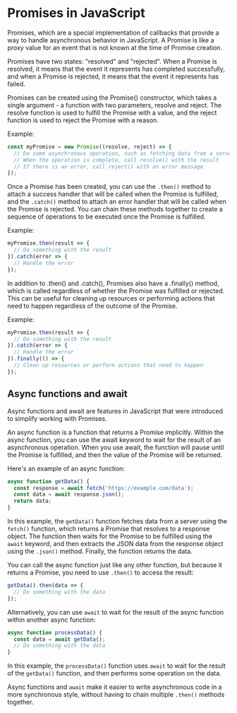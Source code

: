 # Promises in JavaScript

Promises, which are a special implementation of callbacks that provide a way to handle asynchronous behavior in JavaScript. A Promise is like a proxy value for an event that is not known at the time of Promise creation.

Promises have two states: "resolved" and "rejected". When a Promise is resolved, it means that the event it represents has completed successfully, and when a Promise is rejected, it means that the event it represents has failed.

Promises can be created using the Promise() constructor, which takes a single argument - a function with two parameters, resolve and reject. The resolve function is used to fulfill the Promise with a value, and the reject function is used to reject the Promise with a reason.

Example:

```javascript
const myPromise = new Promise((resolve, reject) => {
  // Do some asynchronous operation, such as fetching data from a server
  // When the operation is complete, call resolve() with the result
  // If there is an error, call reject() with an error message
});
```
Once a Promise has been created, you can use the `.then()` method to attach a success handler that will be called when the Promise is fulfilled, and the `.catch()` method to attach an error handler that will be called when the Promise is rejected. You can chain these methods together to create a sequence of operations to be executed once the Promise is fulfilled.

Example:

```javascript
myPromise.then(result => {
  // Do something with the result
}).catch(error => {
  // Handle the error
});
```
In addition to .then() and .catch(), Promises also have a .finally() method, which is called regardless of whether the Promise was fulfilled or rejected. This can be useful for cleaning up resources or performing actions that need to happen regardless of the outcome of the Promise.

Example:

```javascript
myPromise.then(result => {
  // Do something with the result
}).catch(error => {
  // Handle the error
}).finally(() => {
  // Clean up resources or perform actions that need to happen
});
```
## Async functions and await

Async functions and await are features in JavaScript that were introduced to simplify working with Promises.

An async function is a function that returns a Promise implicitly. Within the async function, you can use the await keyword to wait for the result of an asynchronous operation. When you use await, the function will pause until the Promise is fulfilled, and then the value of the Promise will be returned.

Here's an example of an async function:

```javascript
async function getData() {
  const response = await fetch('https://example.com/data');
  const data = await response.json();
  return data;
}
```
In this example, the `getData()` function fetches data from a server using the `fetch()` function, which returns a Promise that resolves to a response object. The function then waits for the Promise to be fulfilled using the `await` keyword, and then extracts the JSON data from the response object using the `.json()` method. Finally, the function returns the data.

You can call the async function just like any other function, but because it returns a Promise, you need to use `.then()` to access the result:

```javascript
getData().then(data => {
  // Do something with the data
});
```

Alternatively, you can use `await` to wait for the result of the async function within another async function:

```javascript
async function processData() {
  const data = await getData();
  // Do something with the data
}
```

In this example, the `processData()` function uses `await` to wait for the result of the `getData()` function, and then performs some operation on the data.

Async functions and `await` make it easier to write asynchronous code in a more synchronous style, without having to chain multiple `.then()` methods together.
